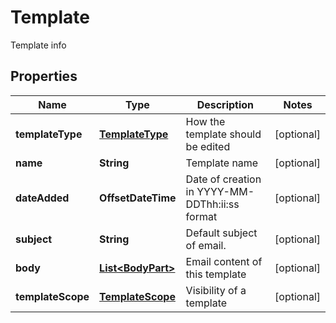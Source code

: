 

# Template

Template info

## Properties

Name | Type | Description | Notes
------------ | ------------- | ------------- | -------------
**templateType** | [**TemplateType**](TemplateType.md) | How the template should be edited |  [optional]
**name** | **String** | Template name |  [optional]
**dateAdded** | **OffsetDateTime** | Date of creation in YYYY-MM-DDThh:ii:ss format |  [optional]
**subject** | **String** | Default subject of email. |  [optional]
**body** | [**List&lt;BodyPart&gt;**](BodyPart.md) | Email content of this template |  [optional]
**templateScope** | [**TemplateScope**](TemplateScope.md) | Visibility of a template |  [optional]



